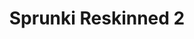 ---
slug: sprunki-reskinned-2-2785
title: Sprunki Reskinned 2
description: "Sprunki Reskinned 2 is an exciting online game. Play for free directly in your browser!"
icon: /images/popular_mods/Sprunki Reskinned 2.png
url: https://wowtbc.net/sprunkin/sprunki-reskinned2/index.html
previewImage: /images/popular_mods/Sprunki Reskinned 2.png
type: popular mods

# SEO配置
seo:
  title: "Sprunki Reskinned 2 - Play Free Online Game | Fun Browser Games"
  description: "Sprunki Reskinned 2 - Play this fun online game for free in your browser. No download required!"
  ogImage: "/images/popular_mods/Sprunki Reskinned 2.png"
  keywords: "sprunki-reskinned-2-2785, online game, browser game, free game, popular mods game, play online"

videoUrls:
  - https://www.youtube.com/embed/example1
  - https://www.youtube.com/embed/example2

whyPlay:
  title: "Why Play Sprunki Reskinned 2?"
  items:
    - "Immersive Gameplay: Sprunki Reskinned 2 offers an engaging and immersive gaming experience that will keep you entertained for hours"
    - "Challenging Levels: Test your skills with increasingly difficult challenges and obstacles"
    - "Beautiful Graphics: Enjoy stunning visuals and smooth animations that bring the game world to life"
    - "Regular Updates: New content and features are added regularly to keep the game fresh and exciting"
    - "Free to Play: Experience all the fun without spending a penny"
    - "Community Features: Connect with other players, share strategies, and compete for high scores"
    - "Cross-Platform: Play on any device with a web browser, no downloads required"

features:
  title: "Key Features of Sprunki Reskinned 2"
  image: "/images/popular_mods/Sprunki Reskinned 2.png"
  items:
    - "Intuitive Controls: Easy to learn controls make Sprunki Reskinned 2 accessible for players of all skill levels"
    - "Multiple Game Modes: Enjoy various gameplay options that provide different challenges and experiences"
    - "Character Customization: Personalize your gaming experience with unique characters and items"
    - "Achievement System: Complete special tasks to earn rewards and recognition"
    - "Leaderboards: Compete with players worldwide and see who can achieve the highest scores"

characteristics:
  title: "Game Characteristics"
  image: "/images/popular_mods/Sprunki Reskinned 2.png"
  items:
    - "Genre: Popular mods game with elements of strategy and skill"
    - "Difficulty: Suitable for both casual gamers and those seeking a challenge"
    - "Play Time: Quick sessions or extended gameplay, depending on your preference"
    - "Art Style: Vibrant and engaging visuals that enhance the gaming experience"
    - "Sound Design: Immersive audio that complements the gameplay perfectly"

info: "Sprunki Reskinned 2 is an exciting online game that offers players a unique and engaging gaming experience. With its intuitive controls, stunning visuals, and challenging gameplay, Sprunki Reskinned 2 provides hours of entertainment for players of all ages and skill levels. Whether you're looking for a quick gaming session during a break or an extended play session, Sprunki Reskinned 2 delivers an immersive experience that will keep you coming back for more. The game features multiple levels of increasing difficulty, ensuring that players are constantly challenged as they progress. With regular updates adding new content and features, Sprunki Reskinned 2 remains fresh and exciting, providing endless entertainment options for its growing community of players."

howToPlayIntro: "Welcome to Sprunki Reskinned 2! This guide will walk you through the basics and help you master the game. Whether you're a beginner or looking to improve your skills, these tips and instructions will enhance your gaming experience."

howToPlaySteps:
  - title: "Getting Started"
    description: "Begin your Sprunki Reskinned 2 adventure by familiarizing yourself with the controls. Use your keyboard or mouse to navigate through the game interface. The tutorial will guide you through the basic mechanics and help you understand the objectives."
  - title: "Understanding the Objectives"
    description: "In Sprunki Reskinned 2, your main goal is to progress through levels by completing specific objectives. Each level presents unique challenges that require different strategies and approaches."
  - title: "Mastering the Controls"
    description: "Practice using the controls to improve your precision and reaction time. Sprunki Reskinned 2 requires quick reflexes and strategic thinking to overcome obstacles and defeat opponents."
  - title: "Utilizing Power-ups"
    description: "Collect power-ups throughout the game to enhance your abilities and overcome difficult challenges. Each power-up offers unique advantages that can be crucial for success."
  - title: "Developing Strategies"
    description: "As you progress in Sprunki Reskinned 2, develop effective strategies for different scenarios. Analyze patterns, anticipate challenges, and adapt your approach to maximize your performance."

faq:
  title: "Frequently Asked Questions about Sprunki Reskinned 2"
  items:
    - question: "Is Sprunki Reskinned 2 free to play?"
      answer: "Yes, Sprunki Reskinned 2 is completely free to play directly in your web browser. No downloads or purchases are required to enjoy the full game experience."
    - question: "Can I play Sprunki Reskinned 2 on mobile devices?"
      answer: "Yes, Sprunki Reskinned 2 is optimized for both desktop and mobile play. You can enjoy the game on any device with a web browser and internet connection."
    - question: "Are there any in-game purchases?"
      answer: "While Sprunki Reskinned 2 is free to play, there may be optional in-game purchases available for cosmetic items or additional features that don't affect core gameplay."
    - question: "How often is Sprunki Reskinned 2 updated?"
      answer: "The developers regularly update Sprunki Reskinned 2 with new content, features, and improvements based on player feedback and game performance."
    - question: "Can I play Sprunki Reskinned 2 offline?"
      answer: "Currently, Sprunki Reskinned 2 requires an internet connection to play as it's a browser-based online game."
    - question: "Is Sprunki Reskinned 2 suitable for children?"
      answer: "Yes, Sprunki Reskinned 2 is designed to be family-friendly and suitable for players of all ages."
    - question: "How do I report bugs or issues?"
      answer: "If you encounter any problems while playing Sprunki Reskinned 2, you can report them through the game's support page or contact the developers directly through their website."
    - question: "Still Have Questions?"
      answer: "If you have additional questions about Sprunki Reskinned 2 that aren't covered in this FAQ, please visit our support center or contact our customer service team for assistance."
---
